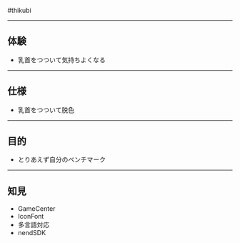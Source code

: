#thikubi


-------------------------
体験
-------------------------
* 乳首をつついて気持ちよくなる


-------------------------
仕様
-------------------------
* 乳首をつついて脱色


-------------------------
目的
-------------------------
* とりあえず自分のベンチマーク


-------------------------
知見
-------------------------
* GameCenter
* IconFont
* 多言語対応
* nendSDK
